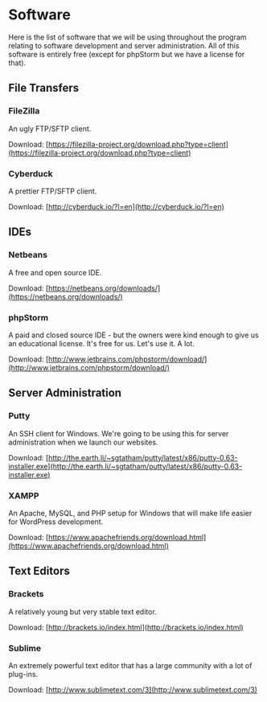 Software
========
Here is the list of software that we will be using throughout the program relating to software development and server administration. All of this software is entirely free (except for phpStorm but we have a license for that).

File Transfers
--------------

### FileZilla

An ugly FTP/SFTP client.

Download: [https://filezilla-project.org/download.php?type=client](https://filezilla-project.org/download.php?type=client)

### Cyberduck

A prettier FTP/SFTP client.

Download: [http://cyberduck.io/?l=en](http://cyberduck.io/?l=en)

IDEs
----
### Netbeans

A free and open source IDE.

Download: [https://netbeans.org/downloads/](https://netbeans.org/downloads/)

### phpStorm

A paid and closed source IDE - but the owners were kind enough to give us an educational license. It's free for us. Let's use it. A lot.

Download: [http://www.jetbrains.com/phpstorm/download/](http://www.jetbrains.com/phpstorm/download/)

Server Administration
---------------------

### Putty

An SSH client for Windows. We're going to be using this for server administration when we launch our websites.

Download: [http://the.earth.li/~sgtatham/putty/latest/x86/putty-0.63-installer.exe](http://the.earth.li/~sgtatham/putty/latest/x86/putty-0.63-installer.exe)

### XAMPP

An Apache, MySQL, and PHP setup for Windows that will make life easier for WordPress development.

Download: [https://www.apachefriends.org/download.html](https://www.apachefriends.org/download.html)

Text Editors
------------

### Brackets

A relatively young but very stable text editor.

Download: [http://brackets.io/index.html](http://brackets.io/index.html)

### Sublime

An extremely powerful text editor that has a large community with a lot of plug-ins.

Download: [http://www.sublimetext.com/3](http://www.sublimetext.com/3)